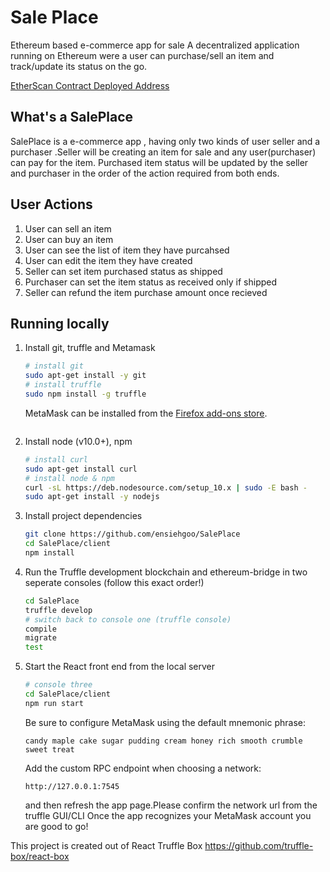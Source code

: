 # Sale Place 

Ethereum based e-commerce app for sale
A decentralized application running on Ethereum were a user can purchase/sell an item and track/update its status on the go.

[EtherScan Contract Deployed Address](https://rinkeby.etherscan.io/address/0x5526d108b8a002ec2a46d000bb31fd35d263cd5c)

## What's a SalePlace
SalePlace is a e-commerce app , having only two kinds of user seller and a purchaser .Seller will be creating an item for sale and any user(purchaser) can pay for the item. Purchased item status will be updated by the seller and purchaser in the order of the action required from both ends.

## User Actions
1. User can sell an item
2. User can buy an item
3. User can see the list of item they have purcahsed
4. User can edit the item they have created
5. Seller can set item purchased status as shipped
6. Purchaser can set the item status as received only if shipped
7. Seller can refund the item purchase amount once recieved


## Running locally
1. Install git, truffle and Metamask
    ```sh
    # install git
    sudo apt-get install -y git
    # install truffle
    sudo npm install -g truffle
    ```
    MetaMask can be installed from the [Firefox add-ons store](https://addons.mozilla.org/en-US/firefox/addon/ether-metamask/).
    ```
2. Install node (v10.0+), npm
    ```sh
    # install curl
    sudo apt-get install curl
    # install node & npm
    curl -sL https://deb.nodesource.com/setup_10.x | sudo -E bash -
    sudo apt-get install -y nodejs
3. Install project dependencies
    ```sh
    git clone https://github.com/ensiehgoo/SalePlace
    cd SalePlace/client
    npm install
    ```
4. Run the Truffle development blockchain and ethereum-bridge in two seperate consoles (follow this exact order!)
    ```sh
    cd SalePlace
    truffle develop
    # switch back to console one (truffle console)
    compile
    migrate
    test
    ```
5. Start the React front end from the local server
    ```sh
    # console three
    cd SalePlace/client
    npm run start
    ```
    Be sure to configure MetaMask using the default mnemonic phrase:
    ```
    candy maple cake sugar pudding cream honey rich smooth crumble sweet treat 
    ```
    Add the custom RPC endpoint when choosing a network: 
    ```
    http://127.0.0.1:7545 
    ```
    and then refresh the app page.Please confirm the network url from the truffle GUI/CLI 
    Once the app recognizes your MetaMask account you are good to go!
   

This project is created out of React Truffle Box https://github.com/truffle-box/react-box
